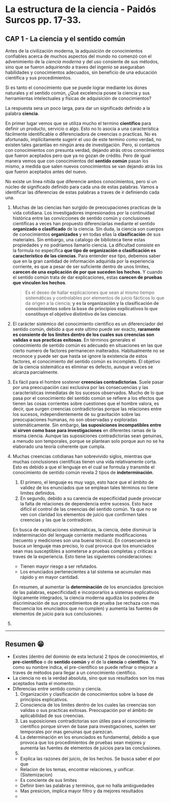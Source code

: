 # La estructura de la ciencia - Paidós Surcos pp. 17-33.

## CAP 1 - La ciencia y el sentido común
Antes de la civilización moderna, la adquisición de conocimientos confiables acerca de muchos aspectos del mundo no comenzó con el advenimiento de la *ciencia moderna* y del uso consiente de sus métodos, sino que se fueron adquiriendo a traves del ingenio se aseguraban habilidades y conocimientos adecuados, sin beneficio de una educación científica y sus procedimientos.

Si es tanto el conocimiento que se puede lograr mediante los dones naturales y el sentido común, ¿Qué excelencia posee la ciencia y sus herramientas intelectuales y físicas de adquisición de conocimientos?

La respuesta sera un poco larga, para dar un significado definido a la palabra **ciencia**.

En primer lugar vemos que se utiliza mucho el termino **científico** para definir un producto, servicio o algo. Esto no lo asocia a una característica fácilmente identificable o diferenciadora de creencias o practicas. No es afortunado, implícitamente sugerir el uso de este termino como verdad, no existen tales garantías en ningún area de investigación. Pero, si contamos con conocimientos con presunta verdad, dejando atrás otros conocimientos que fueron aceptados pero que ya no gozan de crédito. Pero de igual manera vemos que con conocimientos del **sentido común** pasan los mismo, a medida que salen nuevos conocimientos se van dejando atrás los que fueron aceptados antes del nuevo.

No existe un linea nítida que diferencie ambos conocimientos, pero si un núcleo de significado definido para cada una de estas palabras. Vamos a identificar las diferencias de estas palabras a traves de ir definiendo cada una.

1. Muchas de las ciencias han surgido de preocupaciones practicas de la vida cotidiana. Los investigadores impresionados por la continuidad histórica entre las convicciones de sentido común y conclusiones científicas a veces han propuesto diferenciarlas mediante el sentido **organizado o clasificado** de la ciencia. Sin duda, la ciencia son cuerpos de conocimientos **organizados** y en todas ellas la **clasificación** de sus materiales. Sin embargo, una catalogo de biblioteca tiene estas propiedades y no podríamos llamarlo ciencia. La dificultad consiste en la formula no especifica **que tipo de organización o clasificación es característico de las ciencias**. Para entender ese tipo, debemos saber que en la gran cantidad de información adquirida por la experiencia corriente, es que a pesar de ser suficiente dentro de unos limites, **carecen de una explicación de por que suceden los hechos**. Y cuando el sentido común trata de dar explicaciones, estas **carecen de pruebas que vinculen los hechos**.

   > Es el deseo de hallar explicaciones que sean al mismo tiempo sistemáticas y controlables por elementos de juicio fácticos lo que da origen a la ciencia; **y es la organización y la clasificación de conocimientos sobre la base de principios explicativos lo que constituye el objetivo distintivo de las ciencias**.

2. El carácter sistémico del conocimiento científico es un diferenciador del sentido común, debido a que este ultimo puede ser exacto, **raramente es consiente de los limites dentro de los cuales sus creencias son validas o sus practicas exitosas**. En términos generales el conocimiento de sentido común es adecuado en situaciones en las que cierto numero de factores permanecen inalterados. Habitualmente no se reconoce y puede ser que hasta se ignore la existencia de estos factores, el conocimiento del sentido común es incompleto. El objetivo de la ciencia sistemática es eliminar es defecto, aunque a veces se alcanza parcialmente.

3. Es fácil para el hombre sostener **creencias contradictorias**. Suele pasar por una preocupación casi exclusiva por las consecuencias y las características inmediatas de los sucesos observados. Mucho de lo que pasa por el conocimiento del sentido común se refiere a los efectos que tienen las cosas corrientes sobre cuestiones que el hombre valora, es decir, que surgen creencias contradictorias porque las relaciones entre los sucesos, independientemente de su gravitación sobre las preocupaciones humanas, no son observadas y exploradas sistemáticamente. Sin embargo, **las suposiciones incompatibles entre si sirven como base para investigaciones** en diferentes ramas de la misma ciencia. Aunque las suposiciones contradictorias sean genuinas, a menudo son temporales, porque se plantean solo porque aun no se ha elaborado una teoría coherente que cumpla.

4. Muchas creencias cotidianas han sobrevivido siglos, mientras que muchas conclusiones científicas tienen una vida relativamente corta. Esto es debido a que el lenguaje en el cual se formula y transmite el conocimiento de sentido común revela 2 tipos de **indeterminación**. 
   1. El primero, el lenguaje es muy vago, esto hace que el ámbito de validez de los enunciados que se emplean tales términos no tiene limites definidos. 
   2. En segundo, debido a su carencia de especificidad puede provocar la falta de relaciones de dependencia entre sucesos.
   Esto hace difícil el control de las creencias del sentido común. Ya que no se ven con claridad los elementos de juicio que confirmen tales creencias y las que la contradicen.

   En busca de explicaciones sistemáticas, la ciencia, debe disminuir la indeterminación del lenguaje corriente mediante modificaciones (recuento y mediciones son una buena técnica). En consecuencia se busca un lenguaje mas preciso, lo cual provoca que los enunciados sean mas susceptibles a someterse a pruebas completas y criticas a traves de la experiencia. Esto tiene las siguientes consideraciones:
   - Tienen mayor riesgo a ser refutados.
   - Los enunciados pertenecientes a tal sistema se acumulan mas rápido y en mayor cantidad.

   En resumen, al aumentar la **determinación** de los enunciados (precision de las palabras, especificidad) e incorporarlos a sistemas explicativos lógicamente integrados, la ciencia moderna agudiza los poderes de discriminación de sus procedimientos de prueba (se rechaza con mas frecuencia los enunciados que no cumplen) y aumenta las fuentes de elementos de juicio para sus conclusiones.

5.
---
## Resumen 😁
- Existes (dentro del dominio de esta lectura) 2 tipos de conocimientos, el **pre-científico** o de **sentido común** y el de la **ciencia** o **científico**. Ya como su nombre indica, el pre-científico se puede refinar o mejorar a traves de métodos para llegar a un conocimiento científico.
- La ciencia no es la verdad absoluta, sino que sus resultados son los mas aceptados hasta el momento.
- Diferencias entre sentido común y ciencia.
  1. Organización y clasificación de conocimientos sobre la base de principios explicativos.
  2. Consciencia de los limites dentro de los cuales las creencias son validas o sus practicas exitosas. Preocupación por el ámbito de aplicabilidad de sus creencias.
  3. Las suposiciones contradictorias son útiles para el conocimiento científico porque sirven de base para investigaciones, suelen ser temporales por mas genuinas que parezcan.
  4. La determinación en los enunciados es fundamental, debido a que provoca que los procedimientos de pruebas sean mejores y aumenta las fuentes de elementos de juicios para las conclusiones.
  5. 
  - Explica las razones del juicio, de los hechos. Se busca saber el por que
  - Relacion de los temas, encontrar relaciones, y unificar. (Sistemizacion)
  - Es conciente de sus limites
  - Definir bien las palabras y terminos, que no halla ambiguedades
  - Mas presicion, implica mayor filtro y da mejores resultados
  - 